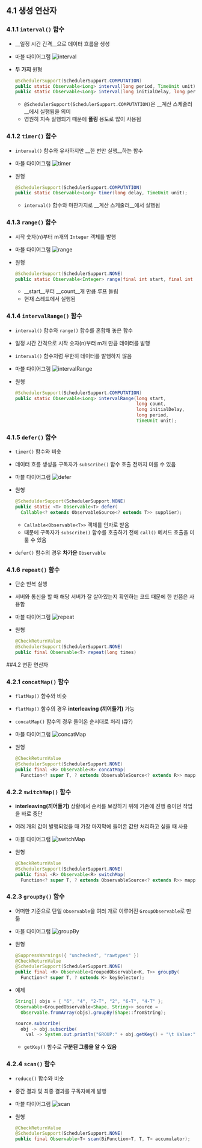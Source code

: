## 4.1 생성 연산자

### 4.1.1 `interval()` 함수

- __일정 시간 간격__으로 데이터 흐름을 생성
- 마블 다이어그램
  ![interval](images/interval.png)


- __두 가지__ 원형

  ```java
  @SchedulerSupport(SchedulerSupport.COMPUTATION)
  public static Observable<Long> interval(long period, TimeUnit unit);
  public static Observable<Long> interval(long initialDelay, long period, TimeUnit unit);
  ```

  - `@SchedulerSupport(SchedulerSupport.COMPUTATION)`은 __계산 스케줄러__에서 실행됨을 의미
  - 영원히 지속 실행되기 때문에 __폴링__ 용도로 많이 사용됨

### 4.1.2 `timer()` 함수

- `interval()` 함수와 유사하지만 __한 번만 실행__하는 함수
- 마블 다이어그램
  ![timer](images/timer.png)


- 원형

  ```java
  @SchedulerSupport(SchedulerSupport.COMPUTATION)
  public static Observable<Long> timer(long delay, TimeUnit unit);
  ```

  - `interval()` 함수와 마찬가지로 __계산 스케줄러__에서 실행됨

### 4.1.3 `range()` 함수

- 시작 숫자(n)부터 m개의 `Integer` 객체를 발행

- 마블 다이어그램
  ![range](images/range.png)

- 원형

  ```java
  @SchedulerSupport(SchedulerSupport.NONE)
  public static Observable<Integer> range(final int start, final int count);
  ```

  - __start__부터 __count__개 만큼 루프 돌림
  - 현재 스레드에서 실행됨


### 4.1.4 `intervalRange()` 함수

- `interval()` 함수와 `range()` 함수를 혼합해 놓은 함수

- 일정 시간 간격으로 시작 숫자(n)부터 m개 만큼 데이터를 발행

- `interval()` 함수처럼 무한히 데이터를 발행하지 않음

- 마블 다이어그램
  ![intervalRange](images/intervalRange.png)

- 원형

  ```java
  @SchedulerSupport(SchedulerSupport.COMPUTATION)
  public static Observable<Long> intervalRange(long start,
                                               long count,
                                               long initialDelay,
                                               long period,
                                               TimeUnit unit);
  ```

### 4.1.5 `defer()` 함수

- `timer()` 함수와 비슷

- 데이터 흐름 생성을 구독자가 `subscribe()` 함수 호출 전까지 미룰 수 있음

- 마블 다이어그램
  ![defer](images/defer.png)

- 원형

  ```java
  @SchedulderSupport(SchedulerSupport.NONE)
  public static <T> Observable<T> defer(
    Callable<? extends ObservableSource<? extends T>> supplier);
  ```

  - `Callable<Observable<T>>` 객체를 인자로 받음
  - 때문에 구독자가 `subscribe()` 함수를 호출하기 전에 `call()` 메서드 호출을 미룰 수 있음

- `defer()` 함수의 경우 __차가운__ `Observable`

### 4.1.6 `repeat()` 함수

- 단순 반복 실행

- 서버와 통신을 할 때 해당 서버가 잘 살아있는지 확인하는 코드 때문에 한 번쯤은 사용함

- 마블 다이어그램
  ![repeat](images/repeat.png)

- 원형

  ```java
  @CheckReturnValue
  @SchedulerSupport(SchedulerSupport.NONE)
  public final Observable<T> repeat(long times)
  ```

##4.2 변환 연산자

### 4.2.1 `concatMap()` 함수

- `flatMap()` 함수와 비슷

- `flatMap()` 함수의 경우 __interleaving (끼어들기)__ 가능

- `concatMap()` 함수의 경우 들어온 순서대로 처리 (큐?)

- 마블 다이어그램
  ![concatMap](images/concatMap.png)

- 원형

  ```java
  @CheckReturnValue
  @SchedulerSupport(SchedulerSupport.NONE)
  public final <R> Observable<R> concatMap(
    Function<? super T, ? extends ObservableSource<? extends R>> mapper);
  ```

### 4.2.2 `switchMap()` 함수

- __interleaving(끼어들기)__ 상황에서 순서를 보장하기 위해 기존에 진행 중이던 작업을 바로 중단

- 여러 개의 값이 발행되었을 때 가장 마지막에 들어온 값만 처리하고 싶을 때 사용

- 마블 다이어그램
  ![switchMap](images/switchMap.png)

- 원형

  ```java
  @CheckReturnValue
  @SchedulerSupport(SchedulerSupport.NONE)
  public final <R> Observable<R> switchMap(
    Function<? super T, ? extends ObservableSource<? extends R>> mapper);
  ```

### 4.2.3 `groupBy()` 함수

- 어떠한 기준으로 단일 `Observable`을 여러 개로 이루어진 `GroupObservable`로 만듦

- 마블 다이어그램
  ![groupBy](images/groupBy.png)

- 원형

  ```java
  @SuppressWarnings({ "unchecked", "rawtypes" })
  @CheckReturnValue
  @SchedulerSupport(SchedulerSupport.NONE)
  public final <K> Observable<GroupedObservable<K, T>> groupBy(
    Function<? super T, ? extends K> keySelector);
  ```

- 예제

  ```java
  String[] objs = { "6", "4", "2-T", "2", "6-T", "4-T" };
  Observable<GroupedObservable<Shape, String>> source = 
    Observable.fromArray(objs).groupBy(Shape::fromString);

  source.subscribe(
    obj -> obj.subscribe(
      val -> System.out.println("GROUP:" + obj.getKey() + "\t Value:" + val)));
  ```

  - `getKey()` 함수로 __구분된 그룹을 알 수 있음__

### 4.2.4 `scan()` 함수

- `reduce()` 함수와 비슷

- 중간 결과 및 최종 결과를 구독자에게 발행

- 마블 다이어그램
  ![scan](images/scan.png)

- 원형

  ```java
  @CheckReturnValue
  @SchedulerSupport(SchedulerSupport.NONE)
  public final Observable<T> scan(BiFunction<T, T, T> accumulator);
  ```

  ​